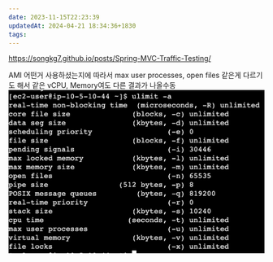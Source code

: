 ```yaml
---
date: 2023-11-15T22:23:39
updatedAt: 2024-04-21 18:34:36+1830
tags: 
---
```

https://songkg7.github.io/posts/Spring-MVC-Traffic-Testing/

AMI 어떤거 사용하셨는지에 따라서 max user processes, open files 같은게 다르기도 해서 같은 vCPU, Memory여도 다른 결과가 나올수동![KakaoTalk_Image_2023-11-15-22-24-02](real-resource-image/KakaoTalk_Image_2023-11-15-22-24-02.png)